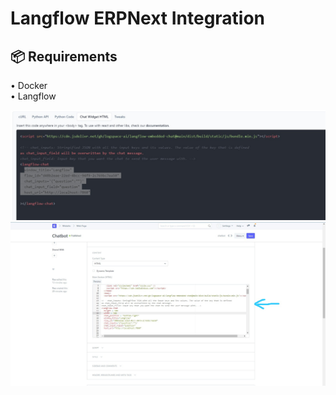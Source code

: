 # Langflow ERPNext Integration 

## 📦 <b>Requirements</b>

•	Docker
<br>
•	Langflow
<br>



![Img](images/api.jpeg)
![Img](images/inte.jpeg)
